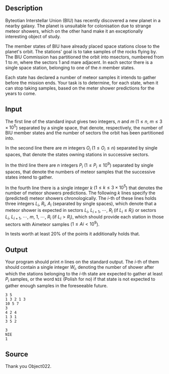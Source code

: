 ## Description

Byteotian Interstellar Union (BIU) has recently discovered a new planet in a nearby galaxy. The planet is unsuitable for colonisation due to strange meteor showers, which on the other hand make it an exceptionally interesting object of study.

The member states of BIU have already placed space stations close to the planet's orbit. The stations' goal is to take samples of the rocks flying by. The BIU Commission has partitioned the orbit into msectors, numbered from $1$ to $m$, where the sectors $1$ and mare adjacent. In each sector there is a single space station, belonging to one of the $n$ member states.

Each state has declared a number of meteor samples it intends to gather before the mission ends. Your task is to determine, for each state, when it can stop taking samples, based on the meter shower predictions for the years to come.

## Input

The first line of the standard input gives two integers, $n$ and $m$ ($1\leq n,\ m\leq 3\times 10^5$) separated by a single space, that denote, respectively, the number of BIU member states and the number of sectors the orbit has been partitioned into.

In the second line there are $m$ integers $O_i$ ($1\leq O_i\leq n$) separated by single spaces, that denote the states owning stations in successive sectors.

In the third line there are $n$ integers $P_i$ ($1\leq P_i\leq 10^9$) separated by single spaces, that denote the numbers of meteor samples that the successive states intend to gather.

In the fourth line there is a single integer $k$ ($1\leq k\leq 3\times 10^5$) that denotes the number of meteor showers predictions. The following $k$ lines specify the (predicted) meteor showers chronologically. The $i$-th of these lines holds three integers $L_i,\ R_i,\ A_i$ (separated by single spaces), which denote that a meteor shower is expected in sectors $L_i,\ L_{i+1},\ \cdots,\ R_i$ (if $L_i\leq R_i$) or sectors $L_i,\ L_{i+1},\ \cdots,\ m,\ 1,\ \cdots,\ R_i$ (if $L_i > R_i$), which should provide each station in those sectors with Aimeteor samples ($1\leq Ai < 10^9$).

In tests worth at least $20\%$ of the points it additionally holds that.

## Output

Your program should print $n$ lines on the standard output. The $i$-th of them should contain a single integer $W_i$, denoting the number of shower after which the stations belonging to the $i$-th state are expected to gather at least $P_i$ samples, or the word `NIE` (Polish for no) if that state is not expected to gather enough samples in the foreseeable future. 

```input1
3 5
1 3 2 1 3
10 5 7
3
4 2 4
1 3 1
3 5 2
```

```output1
3
NIE
1
```

## Source

Thank you Object022.